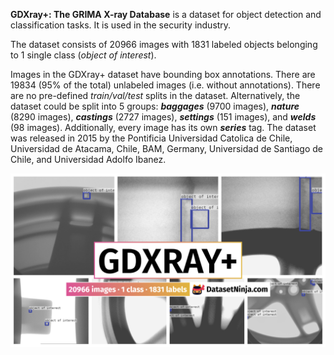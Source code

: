 **GDXray+: The GRIMA X-ray Database** is a dataset for object detection and classification tasks. It is used in the security industry. 

The dataset consists of 20966 images with 1831 labeled objects belonging to 1 single class (*object of interest*).

Images in the GDXray+ dataset have bounding box annotations. There are 19834 (95% of the total) unlabeled images (i.e. without annotations). There are no pre-defined <i>train/val/test</i> splits in the dataset. Alternatively, the dataset could be split into 5 groups: ***baggages*** (9700 images), ***nature*** (8290 images), ***castings*** (2727 images), ***settings*** (151 images), and ***welds*** (98 images). Additionally, every image has its own ***series*** tag. The dataset was released in 2015 by the Pontificia Universidad Catolica de Chile, Universidad de Atacama, Chile, BAM, Germany, Universidad de Santiago de Chile, and Universidad Adolfo Ibanez.

<img src="https://github.com/dataset-ninja/gdxray/raw/main/visualizations/poster.png">
